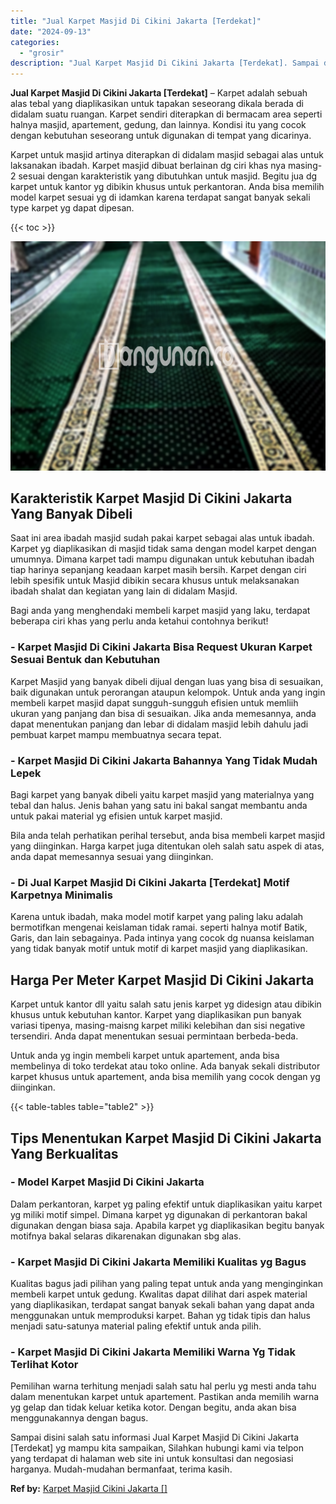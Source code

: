 ```yaml
---
title: "Jual Karpet Masjid Di Cikini Jakarta [Terdekat]"
date: "2024-09-13"
categories: 
  - "grosir"
description: "Jual Karpet Masjid Di Cikini Jakarta [Terdekat]. Sampai disini salah satu informasi Jual Karpet Masjid Di Cikini Jakarta [Terdekat] yg mampu kita sampaikan..."
---
```


**Jual Karpet Masjid Di Cikini Jakarta \[Terdekat\]** – Karpet adalah sebuah alas tebal yang diaplikasikan untuk tapakan seseorang dikala berada di didalam suatu ruangan. Karpet sendiri diterapkan di bermacam area seperti halnya masjid, apartement, gedung, dan lainnya. Kondisi itu yang cocok dengan kebutuhan seseorang untuk digunakan di tempat yang dicarinya.

Karpet untuk masjid artinya diterapkan di didalam masjid sebagai alas untuk laksanakan ibadah. Karpet masjid dibuat berlainan dg ciri khas nya masing-2 sesuai dengan karakteristik yang dibutuhkan untuk masjid. Begitu jua dg karpet untuk kantor yg dibikin khusus untuk perkantoran. Anda bisa memilih model karpet sesuai yg di idamkan karena terdapat sangat banyak sekali type karpet yg dapat dipesan.

{{< toc >}}

![Jual Karpet Masjid Di Cikini Jakarta [Terdekat]](/images/grosir-karpet-murah-54.png)

## Karakteristik Karpet Masjid Di Cikini Jakarta Yang Banyak Dibeli

Saat ini area ibadah masjid sudah pakai karpet sebagai alas untuk ibadah. Karpet yg diaplikasikan di masjid tidak sama dengan model karpet dengan umumnya. Dimana karpet tadi mampu digunakan untuk kebutuhan ibadah tiap harinya sepanjang keadaan karpet masih bersih. Karpet dengan ciri lebih spesifik untuk Masjid dibikin secara khusus untuk melaksanakan ibadah shalat dan kegiatan yang lain di didalam Masjid.

Bagi anda yang menghendaki membeli karpet masjid yang laku, terdapat beberapa ciri khas yang perlu anda ketahui contohnya berikut!

### \- Karpet Masjid Di Cikini Jakarta Bisa Request Ukuran Karpet Sesuai Bentuk dan Kebutuhan

Karpet Masjid yang banyak dibeli dijual dengan luas yang bisa di sesuaikan, baik digunakan untuk perorangan ataupun kelompok. Untuk anda yang ingin membeli karpet masjid dapat sungguh-sungguh efisien untuk memliih ukuran yang panjang dan bisa di sesuaikan. Jika anda memesannya, anda dapat menentukan panjang dan lebar di didalam masjid lebih dahulu jadi pembuat karpet mampu membuatnya secara tepat.

### \- Karpet Masjid Di Cikini Jakarta Bahannya Yang Tidak Mudah Lepek

Bagi karpet yang banyak dibeli yaitu karpet masjid yang materialnya yang tebal dan halus. Jenis bahan yang satu ini bakal sangat membantu anda untuk pakai material yg efisien untuk karpet masjid.

Bila anda telah perhatikan perihal tersebut, anda bisa membeli karpet masjid yang diinginkan. Harga karpet juga ditentukan oleh salah satu aspek di atas, anda dapat memesannya sesuai yang diinginkan.

### \- Di Jual Karpet Masjid Di Cikini Jakarta \[Terdekat\] Motif Karpetnya Minimalis

Karena untuk ibadah, maka model motif karpet yang paling laku adalah bermotifkan mengenai keislaman tidak ramai. seperti halnya motif Batik, Garis, dan lain sebagainya. Pada intinya yang cocok dg nuansa keislaman yang tidak banyak motif untuk motif di karpet masjid yang diaplikasikan.

## Harga Per Meter Karpet Masjid Di Cikini Jakarta

Karpet untuk kantor dll yaitu salah satu jenis karpet yg didesign atau dibikin khusus untuk kebutuhan kantor. Karpet yang diaplikasikan pun banyak variasi tipenya, masing-maisng karpet miliki kelebihan dan sisi negative tersendiri. Anda dapat menentukan sesuai permintaan berbeda-beda.

Untuk anda yg ingin membeli karpet untuk apartement, anda bisa membelinya di toko terdekat atau toko online. Ada banyak sekali distributor karpet khusus untuk apartement, anda bisa memilih yang cocok dengan yg diinginkan.

{{< table-tables table="table2" >}}

## Tips Menentukan Karpet Masjid Di Cikini Jakarta Yang Berkualitas

### \- Model Karpet Masjid Di Cikini Jakarta

Dalam perkantoran, karpet yg paling efektif untuk diaplikasikan yaitu karpet yg miliki motif simpel. Dimana karpet yg digunakan di perkantoran bakal digunakan dengan biasa saja. Apabila karpet yg diaplikasikan begitu banyak motifnya bakal selaras dikarenakan digunakan sbg alas.

### \- Karpet Masjid Di Cikini Jakarta Memiliki Kualitas yg Bagus

Kualitas bagus jadi pilihan yang paling tepat untuk anda yang menginginkan membeli karpet untuk gedung. Kwalitas dapat dilihat dari aspek material yang diaplikasikan, terdapat sangat banyak sekali bahan yang dapat anda menggunakan untuk memproduksi karpet. Bahan yg tidak tipis dan halus menjadi satu-satunya material paling efektif untuk anda pilih.

### \- Karpet Masjid Di Cikini Jakarta Memiliki Warna Yg Tidak Terlihat Kotor

Pemilihan warna terhitung menjadi salah satu hal perlu yg mesti anda tahu dalam menentukan karpet untuk apartement. Pastikan anda memilih warna yg gelap dan tidak keluar ketika kotor. Dengan begitu, anda akan bisa menggunakannya dengan bagus.

Sampai disini salah satu informasi Jual Karpet Masjid Di Cikini Jakarta \[Terdekat\] yg mampu kita sampaikan, Silahkan hubungi kami via telpon yang terdapat di halaman web site ini untuk konsultasi dan negosiasi harganya. Mudah-mudahan bermanfaat, terima kasih.

**Ref by:**  [Karpet Masjid Cikini Jakarta []](https://id.wikipedia.org/wiki/Karpet)
